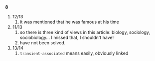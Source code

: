 **8**

1. 12/13
   1. it was mentioned that he was famous at his time
2. 11/13
   1. so there is three kind of views in this article: biology, sociology, sociobiology... I missed that, I shouldn't have!
   2. have not been solved.
3. 13/14
   1. `transient-associated` means easily, obviously linked
